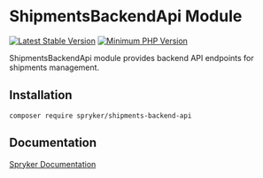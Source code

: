# ShipmentsBackendApi Module
[![Latest Stable Version](https://poser.pugx.org/spryker/shipments-backend-api/v/stable.svg)](https://packagist.org/packages/spryker/shipments-backend-api)
[![Minimum PHP Version](https://img.shields.io/badge/php-%3E%3D%208.0-8892BF.svg)](https://php.net/)

ShipmentsBackendApi module provides backend API endpoints for shipments management.

## Installation

```
composer require spryker/shipments-backend-api
```

## Documentation

[Spryker Documentation](https://docs.spryker.com)

